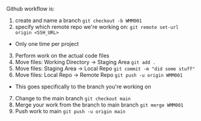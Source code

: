 Github workflow is:

1. create and name a branch `git checkout -b WMM001`
2. specify which remote repo we're working on: `git remote set-url origin <SSH_URL>`
  * Only one time per project
3. Perform work on the actual code files
4. Move files: Working Directory $\rightarrow$ Staging Area `git add .`
5. Move files: Staging Area $\rightarrow$ Local Repo  `git commit -m "did some stuff"`
6. Move files: Local Repo $\rightarrow$ Remote Repo  `git push -u origin WMM001`
  * This goes specifically to the branch you're working on
7. Change to the main branch `git checkout main`
8. Merge your work from the branch to main branch `git merge WMM001`
9. Push work to main `git push -u origin main`
